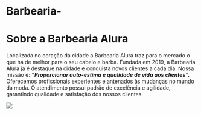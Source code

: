 # Barbearia-
<h1>Sobre a Barbearia Alura</h1>

Localizada no coração da cidade a Barbearia Alura traz para o mercado o que há de melhor para o seu cabelo e barba. 
Fundada em 2019, a Barbearia Alura já é destaque na cidade e conquista novos clientes a cada dia.
Nossa missão é: <i><b>"Proporcionar auto-estima e qualidade de vida aos clientes".</i></b> 
Oferecemos profissionais experientes e antenados às mudanças no mundo da moda. 
O atendimento possui padrão de excelência e agilidade, garantindo qualidade e satisfação dos nossos clientes.

![](https://img.freepik.com/fotos-premium/espaco-masculino-interior-de-barbearia-moderna-gerado-por-ia_866663-5580.jpg)

